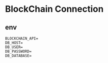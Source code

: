 # BlockChain Connection

## env
```
BLOCKCHAIN_API=
DB_HOST= 
DB_USER= 
DB_PASSWORD=
DB_DATABASE=
```
